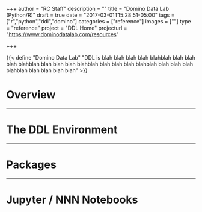 +++
author = "RC Staff"
description = ""
title = "Domino Data Lab (Python/R)"
draft = true
date = "2017-03-01T15:28:51-05:00"
tags = ["r","python","ddl","domino"]
categories = ["reference"]
images = [""]
type = "reference"
project = "DDL Home"
projecturl = "https://www.dominodatalab.com/resources"

+++

{{< define "Domino Data Lab" "DDL is blah blah blah blah blahblah blah blah blah blahblah blah blah blah blahblah blah blah blah blahblah blah blah blah blahblah blah blah blah blah" >}}

# Overview

- - -

# The DDL Environment

- - -

# Packages

- - -

# Jupyter / NNN Notebooks


